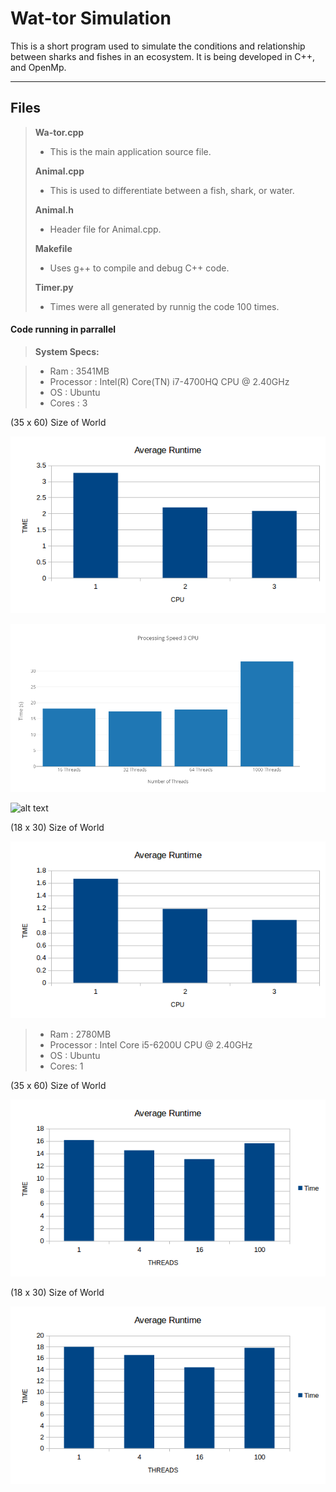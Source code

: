 Wat-tor Simulation
===================

This is a short program used to simulate the conditions and relationship between sharks and fishes in an ecosystem. It is being developed in C++, and OpenMp.

----------


Files
-------------

> **Wa-tor.cpp**
> - This is the main application source file.
> 
> **Animal.cpp**
> - This is used to differentiate between a fish, shark, or water. 
> 
> **Animal.h**
> - Header file for Animal.cpp.
> 
> **Makefile**
> - Uses g++ to compile and debug C++ code.
> 
> **Timer.py**
> - Times were all generated by runnig the code 100 times.


#### <i class="icon-file"></i> Code running in parrallel
> **System Specs:**

> - Ram : 3541MB
> - Processor : Intel(R) Core(TN) i7-4700HQ CPU @ 2.40GHz
> - OS : Ubuntu
> - Cores : 3

(35 x 60) Size of World

![alt text](https://github.com/phelantomas/Wa-tor/blob/master/barchart.png)

![alt text](https://github.com/phelantomas/Wa-tor/blob/master/Charts/NoOfThreadsChart.png)

![alt text](https://github.com/phelantomas/Wa-tor/blob/master/Charts/NoPauseChart.png)

(18 x 30) Size of World

![alt text](https://github.com/phelantomas/Wa-tor/blob/master/barchart2.png)

> - Ram : 2780MB
> - Processor : Intel Core i5-6200U CPU @ 2.40GHz
> - OS : Ubuntu
> - Cores: 1

(35 x 60) Size of World

![alt text](https://github.com/phelantomas/Wa-tor/blob/master/Barchart3.png)

(18 x 30) Size of World

![alt text](https://github.com/phelantomas/Wa-tor/blob/master/Barchart4.png)
